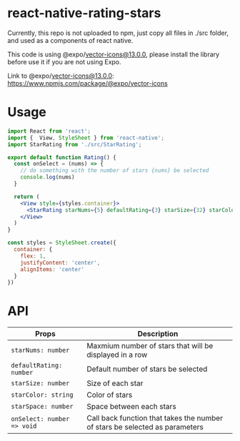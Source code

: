 # react-native-rating-stars

Currently, this repo is not uploaded to npm, just copy all files in ./src folder, and used as a components of react native.

This code is using @expo/vector-icons@13.0.0, please install the library before use it if you are not using Expo.

Link to @expo/vector-icons@13.0.0: https://www.npmjs.com/package/@expo/vector-icons

# Usage

```jsx
import React from 'react';
import {  View, StyleSheet } from 'react-native';
import StarRating from './src/StarRating';

export default function Rating() {
  const onSelect = (nums) => {
    // do something with the number of stars {nums} be selected
    console.log(nums)
  }

  return (
    <View style={styles.container}>
      <StarRating starNums={5} defaultRating={3} starSize={32} starColor={"#ebb434"} starSpace={5} onSelect={onSelect} />
    </View>
  )
}

const styles = StyleSheet.create({
  container: {
    flex: 1,
    justifyContent: 'center',
    alignItems: 'center'
  }
})
```

# API

| Props | Description |
| --- | --- |
| `starNums: number` | Maxmium number of stars that will be displayed in a row |
| `defaultRating: number` | Default number of stars be selected |
| `starSize: number` | Size of each star |
| `starColor: string` | Color of stars |
| `starSpace: number` | Space between each stars |
| `onSelect: number => void` | Call back function that takes the number of stars be selected as parameters |

